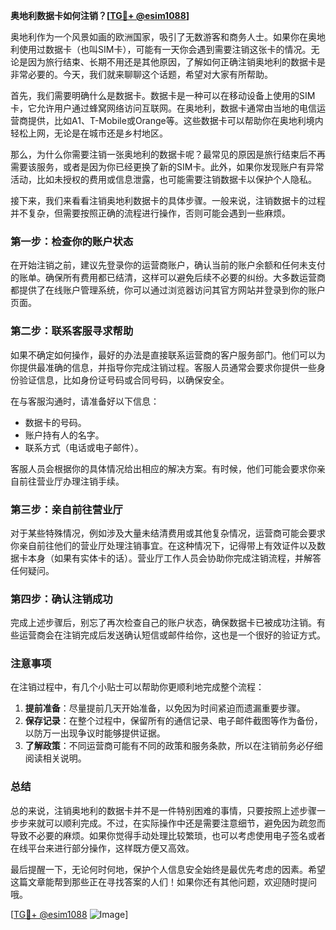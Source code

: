 **奥地利数据卡如何注销？[[TG💪+ @esim1088](https://t.me/s/esim1088)]**

奥地利作为一个风景如画的欧洲国家，吸引了无数游客和商务人士。如果你在奥地利使用过数据卡（也叫SIM卡），可能有一天你会遇到需要注销这张卡的情况。无论是因为旅行结束、长期不用还是其他原因，了解如何正确注销奥地利的数据卡是非常必要的。今天，我们就来聊聊这个话题，希望对大家有所帮助。

首先，我们需要明确什么是数据卡。数据卡是一种可以在移动设备上使用的SIM卡，它允许用户通过蜂窝网络访问互联网。在奥地利，数据卡通常由当地的电信运营商提供，比如A1、T-Mobile或Orange等。这些数据卡可以帮助你在奥地利境内轻松上网，无论是在城市还是乡村地区。

那么，为什么你需要注销一张奥地利的数据卡呢？最常见的原因是旅行结束后不再需要该服务，或者是因为你已经更换了新的SIM卡。此外，如果你发现账户有异常活动，比如未授权的费用或信息泄露，也可能需要注销数据卡以保护个人隐私。

接下来，我们来看看注销奥地利数据卡的具体步骤。一般来说，注销数据卡的过程并不复杂，但需要按照正确的流程进行操作，否则可能会遇到一些麻烦。

### 第一步：检查你的账户状态

在开始注销之前，建议先登录你的运营商账户，确认当前的账户余额和任何未支付的账单。确保所有费用都已结清，这样可以避免后续不必要的纠纷。大多数运营商都提供了在线账户管理系统，你可以通过浏览器访问其官方网站并登录到你的账户页面。

### 第二步：联系客服寻求帮助

如果不确定如何操作，最好的办法是直接联系运营商的客户服务部门。他们可以为你提供最准确的信息，并指导你完成注销过程。客服人员通常会要求你提供一些身份验证信息，比如身份证号码或合同号码，以确保安全。

在与客服沟通时，请准备好以下信息：
- 数据卡的号码。
- 账户持有人的名字。
- 联系方式（电话或电子邮件）。

客服人员会根据你的具体情况给出相应的解决方案。有时候，他们可能会要求你亲自前往营业厅办理注销手续。

### 第三步：亲自前往营业厅

对于某些特殊情况，例如涉及大量未结清费用或其他复杂情况，运营商可能会要求你亲自前往他们的营业厅处理注销事宜。在这种情况下，记得带上有效证件以及数据卡本身（如果有实体卡的话）。营业厅工作人员会协助你完成注销流程，并解答任何疑问。

### 第四步：确认注销成功

完成上述步骤后，别忘了再次检查自己的账户状态，确保数据卡已被成功注销。有些运营商会在注销完成后发送确认短信或邮件给你，这也是一个很好的验证方式。

### 注意事项

在注销过程中，有几个小贴士可以帮助你更顺利地完成整个流程：

1. **提前准备**：尽量提前几天开始准备，以免因为时间紧迫而遗漏重要步骤。
2. **保存记录**：在整个过程中，保留所有的通信记录、电子邮件截图等作为备份，以防万一出现争议时能够提供证据。
3. **了解政策**：不同运营商可能有不同的政策和服务条款，所以在注销前务必仔细阅读相关说明。

### 总结

总的来说，注销奥地利的数据卡并不是一件特别困难的事情，只要按照上述步骤一步步来就可以顺利完成。不过，在实际操作中还是需要注意细节，避免因为疏忽而导致不必要的麻烦。如果你觉得手动处理比较繁琐，也可以考虑使用电子签名或者在线平台来进行部分操作，这样既方便又高效。

最后提醒一下，无论何时何地，保护个人信息安全始终是最优先考虑的因素。希望这篇文章能帮到那些正在寻找答案的人们！如果你还有其他问题，欢迎随时提问哦。

[[TG💪+ @esim1088](https://t.me/s/esim1088) ![Image](https://i.postimg.cc/4NQfJmqS/Snipaste-2025-05-13-00-14-12.png)]